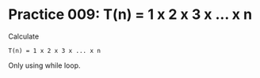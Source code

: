# Practice 009: T(n) = 1 x 2 x 3 x ... x n

Calculate 

```
T(n) = 1 x 2 x 3 x ... x n
```

Only using while loop.